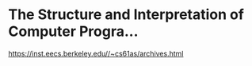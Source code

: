 # The Structure and Interpretation of Computer Progra...


https://inst.eecs.berkeley.edu//~cs61as/archives.html